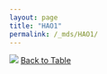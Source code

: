 ```yaml
---
layout: page
title: "HAO1"
permalink: /_mds/HAO1/
---
```


![](../../alns_9.28.22/aln_5HSAA047816_0.986.png?raw=true
)
[Back to Table](../../display)
